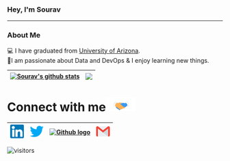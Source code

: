 
<!-- <img src="https://github.com/ManglaSourav/manglasourav/blob/master/Assets/Hi.gif" width="29px">,  --> 
### Hey, I'm Sourav
---
### About Me 
<!-- 🚀 -->
<!-- 💻  I am working at [zfunds](https://www.linkedin.com/company/zfunds/)(Mutual Fund Firm) as a Software Engineer using tech stack ReactJs, NodeJs and AWS. </br> --> 
💻 I have graduated from [University of Arizona](https://www.arizona.edu/).  
👨‍ I am passionate about  Data and DevOps & I enjoy learning new things. </br>

| <a href="https://github.com/manglasourav/github-readme-stats"><img align="center" src="https://github-readme-stats.vercel.app/api?username=manglasourav&show_icons=true&include_all_commits=true&theme=buefy&hide_border=true" alt="Sourav's github stats" /></a> | <a href="https://github.com/manglasourav/github-readme-stats"><img align="center" src="https://github-readme-stats.vercel.app/api/top-langs/?username=manglasourav&layout=compact&theme=buefy&hide_border=true" /></a> |
| ------------- | ------------- |


<!-- ![Sourav's github stats](https://github-readme-stats.vercel.app/api?username=manglasourav&show_icons=true&hide_border=true) -->
<!-- <br /> -->


# Connect with me<img src="https://github.com/ManglaSourav/manglasourav/blob/master/Assets/Handshake.gif" height="32px">

|[<img src="https://github.com/ManglaSourav/manglasourav/blob/master/Assets/Linkedin.svg" alt="Linkedin Logo" width="32">](https://www.linkedin.com/in/souravmangla)|[<img src="https://github.com/manglasourav/manglasourav/blob/master/Assets/Twitter.svg" alt="Twitter Logo" width="32">](https://twitter.com/ManglaSourav) | [<img src="https://cdn.svgporn.com/logos/github-icon.svg" alt="Github logo" width="34">](https://github.com/manglasourav) |[<img src="https://github.com/manglasourav/manglasourav/blob/master/Assets/Gmail.svg" alt="Gmail logo" height="32">](mailto:souravmangla96@gmail.com)
|:---:|:---:|:---:|:---:|


<!-- <br>
<br> -->

![visitors](https://visitor-badge.laobi.icu/badge?page_id=manglasourav)


